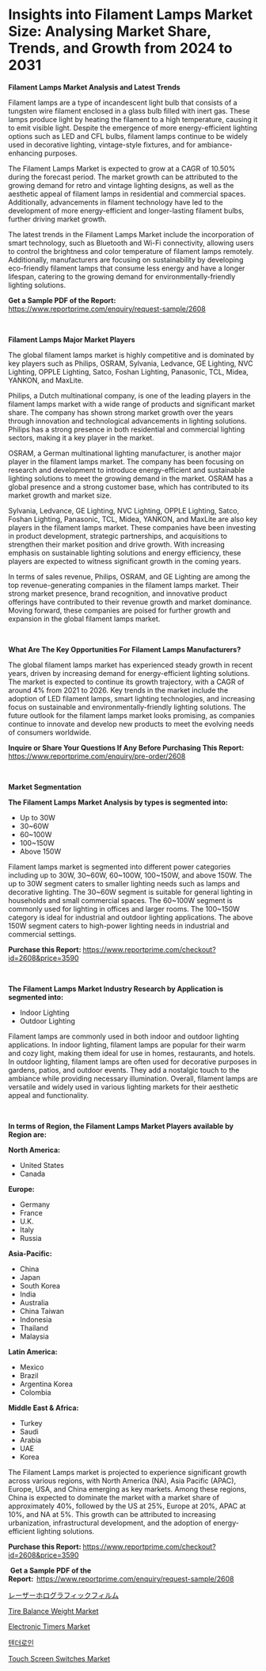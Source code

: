 <p><h1>Insights into Filament Lamps Market Size: Analysing Market Share, Trends, and Growth from 2024 to 2031</h1></p><p><strong>Filament Lamps Market Analysis and Latest Trends</strong></p>
<p><p>Filament lamps are a type of incandescent light bulb that consists of a tungsten wire filament enclosed in a glass bulb filled with inert gas. These lamps produce light by heating the filament to a high temperature, causing it to emit visible light. Despite the emergence of more energy-efficient lighting options such as LED and CFL bulbs, filament lamps continue to be widely used in decorative lighting, vintage-style fixtures, and for ambiance-enhancing purposes.</p><p>The Filament Lamps Market is expected to grow at a CAGR of 10.50% during the forecast period. The market growth can be attributed to the growing demand for retro and vintage lighting designs, as well as the aesthetic appeal of filament lamps in residential and commercial spaces. Additionally, advancements in filament technology have led to the development of more energy-efficient and longer-lasting filament bulbs, further driving market growth.</p><p>The latest trends in the Filament Lamps Market include the incorporation of smart technology, such as Bluetooth and Wi-Fi connectivity, allowing users to control the brightness and color temperature of filament lamps remotely. Additionally, manufacturers are focusing on sustainability by developing eco-friendly filament lamps that consume less energy and have a longer lifespan, catering to the growing demand for environmentally-friendly lighting solutions.</p></p>
<p><strong>Get a Sample PDF of the Report:&nbsp;</strong> <a href="https://www.reportprime.com/enquiry/request-sample/2608">https://www.reportprime.com/enquiry/request-sample/2608</a></p>
<p>&nbsp;</p>
<p><strong>Filament Lamps Major Market Players</strong></p>
<p><p>The global filament lamps market is highly competitive and is dominated by key players such as Philips, OSRAM, Sylvania, Ledvance, GE Lighting, NVC Lighting, OPPLE Lighting, Satco, Foshan Lighting, Panasonic, TCL, Midea, YANKON, and MaxLite.</p><p>Philips, a Dutch multinational company, is one of the leading players in the filament lamps market with a wide range of products and significant market share. The company has shown strong market growth over the years through innovation and technological advancements in lighting solutions. Philips has a strong presence in both residential and commercial lighting sectors, making it a key player in the market.</p><p>OSRAM, a German multinational lighting manufacturer, is another major player in the filament lamps market. The company has been focusing on research and development to introduce energy-efficient and sustainable lighting solutions to meet the growing demand in the market. OSRAM has a global presence and a strong customer base, which has contributed to its market growth and market size.</p><p>Sylvania, Ledvance, GE Lighting, NVC Lighting, OPPLE Lighting, Satco, Foshan Lighting, Panasonic, TCL, Midea, YANKON, and MaxLite are also key players in the filament lamps market. These companies have been investing in product development, strategic partnerships, and acquisitions to strengthen their market position and drive growth. With increasing emphasis on sustainable lighting solutions and energy efficiency, these players are expected to witness significant growth in the coming years.</p><p>In terms of sales revenue, Philips, OSRAM, and GE Lighting are among the top revenue-generating companies in the filament lamps market. Their strong market presence, brand recognition, and innovative product offerings have contributed to their revenue growth and market dominance. Moving forward, these companies are poised for further growth and expansion in the global filament lamps market.</p></p>
<p>&nbsp;</p>
<p><strong>What Are The Key Opportunities For Filament Lamps Manufacturers?</strong></p>
<p><p>The global filament lamps market has experienced steady growth in recent years, driven by increasing demand for energy-efficient lighting solutions. The market is expected to continue its growth trajectory, with a CAGR of around 4% from 2021 to 2026. Key trends in the market include the adoption of LED filament lamps, smart lighting technologies, and increasing focus on sustainable and environmentally-friendly lighting solutions. The future outlook for the filament lamps market looks promising, as companies continue to innovate and develop new products to meet the evolving needs of consumers worldwide.</p></p>
<p><strong>Inquire or Share Your Questions If Any Before Purchasing This Report:</strong> <a href="https://www.reportprime.com/enquiry/pre-order/2608">https://www.reportprime.com/enquiry/pre-order/2608</a></p>
<p>&nbsp;</p>
<p><strong>Market Segmentation</strong></p>
<p><strong>The Filament Lamps Market Analysis by types is segmented into:</strong></p>
<p><ul><li>Up to 30W</li><li>30~60W</li><li>60~100W</li><li>100~150W</li><li>Above 150W</li></ul></p>
<p><p>Filament lamps market is segmented into different power categories including up to 30W, 30~60W, 60~100W, 100~150W, and above 150W. The up to 30W segment caters to smaller lighting needs such as lamps and decorative lighting. The 30~60W segment is suitable for general lighting in households and small commercial spaces. The 60~100W segment is commonly used for lighting in offices and larger rooms. The 100~150W category is ideal for industrial and outdoor lighting applications. The above 150W segment caters to high-power lighting needs in industrial and commercial settings.</p></p>
<p><strong>Purchase this Report:&nbsp;</strong><a href="https://www.reportprime.com/checkout?id=2608&price=3590">https://www.reportprime.com/checkout?id=2608&price=3590</a></p>
<p>&nbsp;</p>
<p><strong>The Filament Lamps Market Industry Research by Application is segmented into:</strong></p>
<p><ul><li>Indoor Lighting</li><li>Outdoor Lighting</li></ul></p>
<p><p>Filament lamps are commonly used in both indoor and outdoor lighting applications. In indoor lighting, filament lamps are popular for their warm and cozy light, making them ideal for use in homes, restaurants, and hotels. In outdoor lighting, filament lamps are often used for decorative purposes in gardens, patios, and outdoor events. They add a nostalgic touch to the ambiance while providing necessary illumination. Overall, filament lamps are versatile and widely used in various lighting markets for their aesthetic appeal and functionality.</p></p>
<p>&nbsp;</p>
<p><strong>In terms of Region, the Filament Lamps Market Players available by Region are:</strong></p>
<p>
    <p> <strong> North America: </strong>
        <ul>
            <li>United States</li>
            <li>Canada</li>
        </ul>
        </p> 
    <p> <strong> Europe: </strong>
        <ul>
            <li>Germany</li>
            <li>France</li>
            <li>U.K.</li>
            <li>Italy</li>
            <li>Russia</li>
        </ul>
        </p> 
    <p> <strong> Asia-Pacific: </strong>
        <ul>
            <li>China</li>
            <li>Japan</li>
            <li>South Korea</li>
            <li>India</li>
            <li>Australia</li>
            <li>China Taiwan</li>
            <li>Indonesia</li>
            <li>Thailand</li>
            <li>Malaysia</li>
        </ul>
        </p> 
    <p> <strong> Latin America: </strong>
        <ul>
            <li>Mexico</li>
            <li>Brazil</li>
            <li>Argentina Korea</li>
            <li>Colombia</li>
        </ul>
        </p> 
    <p> <strong> Middle East & Africa: </strong>
        <ul>
            <li>Turkey</li>
            <li>Saudi</li>
            <li>Arabia</li>
            <li>UAE</li>
            <li>Korea</li>
        </ul>
    </p>
    </p>
<p><p>The Filament Lamps market is projected to experience significant growth across various regions, with North America (NA), Asia Pacific (APAC), Europe, USA, and China emerging as key markets. Among these regions, China is expected to dominate the market with a market share of approximately 40%, followed by the US at 25%, Europe at 20%, APAC at 10%, and NA at 5%. This growth can be attributed to increasing urbanization, infrastructural development, and the adoption of energy-efficient lighting solutions.</p></p>
<p><strong>Purchase this Report: </strong><a href="https://www.reportprime.com/checkout?id=2608&price=3590">https://www.reportprime.com/checkout?id=2608&price=3590</a></p>
<p>&nbsp;<strong>Get a Sample PDF of the Report:&nbsp;&nbsp;</strong><a href="https://www.reportprime.com/enquiry/request-sample/2608">https://www.reportprime.com/enquiry/request-sample/2608</a></p>
<p><strong></strong></p>
<p><p><a href="https://github.com/dzy793153605/Market-Research-Report-List-1/blob/main/135911911958.md">レーザーホログラフィックフィルム</a></p><p><a href="https://issuu.com/reportprime-2/docs/tire-balance-weight-market-size-2030.pptx">Tire Balance Weight Market</a></p><p><a href="https://github.com/jj19131/Market-Research-Report-List-2/blob/main/electronic-timers-market.md">Electronic Timers Market</a></p><p><a href="https://github.com/vseigx30c9a1j/Market-Research-Report-List-1/blob/main/941824911164.md">텐더로인</a></p><p><a href="https://github.com/jodemen/Market-Research-Report-List-2/blob/main/touch-screen-switches-market.md">Touch Screen Switches Market</a></p></p>